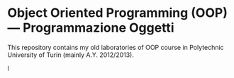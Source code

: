 # Object Oriented Programming (OOP) — Programmazione Oggetti

This repository contains my old laboratories of OOP course in Polytechnic University of Turin (mainly A.Y. 2012/2013).


l
